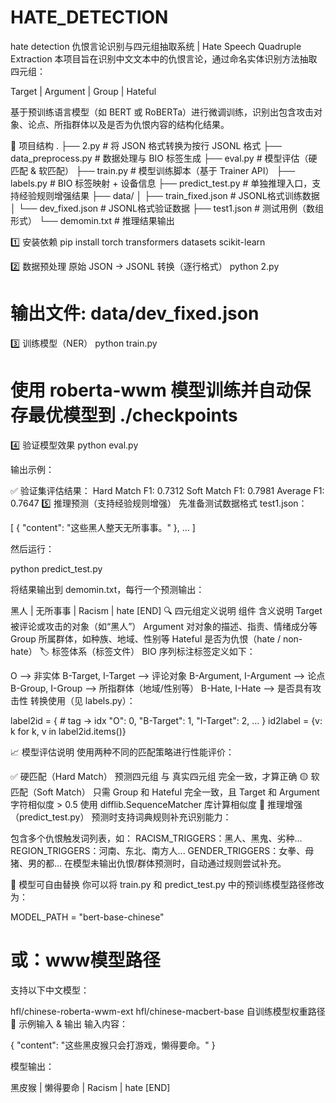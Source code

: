# HATE_DETECTION
hate detection
 仇恨言论识别与四元组抽取系统 | Hate Speech Quadruple Extraction
本项目旨在识别中文文本中的仇恨言论，通过命名实体识别方法抽取四元组：

Target | Argument | Group | Hateful

基于预训练语言模型（如 BERT 或 RoBERTa）进行微调训练，识别出包含攻击对象、论点、所指群体以及是否为仇恨内容的结构化结果。

📂 项目结构
.
├── 2.py                     # 将 JSON 格式转换为按行 JSONL 格式
├── data_preprocess.py       # 数据处理与 BIO 标签生成
├── eval.py                  # 模型评估（硬匹配 & 软匹配）
├── train.py                 # 模型训练脚本（基于 Trainer API）
├── labels.py                # BIO 标签映射 + 设备信息
├── predict_test.py          # 单独推理入口，支持经验规则增强结果
├── data/
│   ├── train_fixed.json     # JSONL格式训练数据
│   └── dev_fixed.json       # JSONL格式验证数据
├── test1.json               # 测试用例（数组形式）
└── demomin.txt              # 推理结果输出

1️⃣ 安装依赖
pip install torch transformers datasets scikit-learn

2️⃣ 数据预处理
原始 JSON → JSONL 转换（逐行格式）
python 2.py
# 输出文件: data/dev_fixed.json

3️⃣ 训练模型（NER）
python train.py
# 使用 roberta-wwm 模型训练并自动保存最优模型到 ./checkpoints

4️⃣ 验证模型效果
python eval.py

输出示例：

✅ 验证集评估结果：
Hard Match F1: 0.7312
Soft Match F1: 0.7981
Average F1: 0.7647
5️⃣ 推理预测（支持经验规则增强）
先准备测试数据格式 test1.json：

[
  {
    "content": "这些黑人整天无所事事。"
  },
  ...
]

然后运行：

python predict_test.py

将结果输出到 demomin.txt，每行一个预测输出：

黑人 | 无所事事 | Racism | hate [END]
🔍 四元组定义说明
组件	含义说明
Target	被评论或攻击的对象（如“黑人”）
Argument	对对象的描述、指责、情绪成分等
Group	所属群体，如种族、地域、性别等
Hateful	是否为仇恨（hate / non-hate）
🏷️ 标签体系（标签文件）
BIO 序列标注标签定义如下：

O                  ⟶ 非实体
B-Target, I-Target ⟶ 评论对象
B-Argument, I-Argument ⟶ 论点
B-Group, I-Group   ⟶ 所指群体（地域/性别等）
B-Hate, I-Hate     ⟶ 是否具有攻击性
转换使用（见 labels.py）：

label2id = {   # tag -> idx
    "O": 0,
    "B-Target": 1,
    "I-Target": 2,
    ...
}
id2label = {v: k for k, v in label2id.items()}

📈 模型评估说明
使用两种不同的匹配策略进行性能评价：

✅ 硬匹配（Hard Match）
预测四元组 与 真实四元组 完全一致，才算正确
🟡 软匹配（Soft Match）
只需 Group 和 Hateful 完全一致，且 Target 和 Argument 字符相似度 > 0.5
使用 difflib.SequenceMatcher 库计算相似度
🧠 推理增强（predict_test.py）
预测时支持词典规则补充识别能力：

包含多个仇恨触发词列表，如：
RACISM_TRIGGERS：黑人、黑鬼、劣种...
REGION_TRIGGERS：河南、东北、南方人...
GENDER_TRIGGERS：女拳、母猪、男的都...
在模型未输出仇恨/群体预测时，自动通过规则尝试补充。

📌 模型可自由替换
你可以将 train.py 和 predict_test.py 中的预训练模型路径修改为：

MODEL_PATH = "bert-base-chinese"
# 或：www模型路径

支持以下中文模型：

hfl/chinese-roberta-wwm-ext
hfl/chinese-macbert-base
自训练模型权重路径
📄 示例输入 & 输出
输入内容：

{
  "content": "这些黑皮猴只会打游戏，懒得要命。"
}

模型输出：

黑皮猴 | 懒得要命 | Racism | hate [END]
